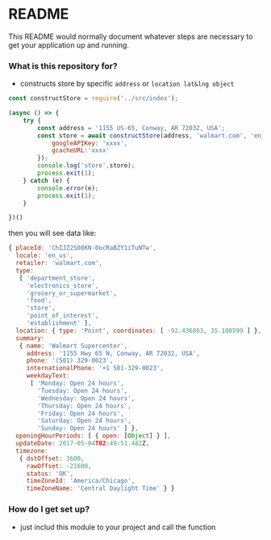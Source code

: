 # README #

This README would normally document whatever steps are necessary to get your application up and running.

### What is this repository for? ###

* constructs store by specific `address` or `location lat&lng object`

```javascript
const constructStore = require('../src/index');

(async () => {
    try {
        const address = '1155 US-65, Conway, AR 72032, USA';
        const store = await constructStore(address, 'walmart.com', 'en_us',{
            googleAPIKey: 'xxxx',
            gcacheURL:'xxxx'
        });
        console.log('store',store);
        process.exit(1);
    } catch (e) {
        console.error(e);
        process.exit(1);
    }

})()
````
then you will see data like:


````javascript 1.6
{ placeId: 'ChIJZ2S08KN-0ocRaBZY1iTuNTw',
  locale: 'en_us',
  retailer: 'walmart.com',
  type: 
   [ 'department_store',
     'electronics_store',
     'grocery_or_supermarket',
     'food',
     'store',
     'point_of_interest',
     'establishment' ],
  location: { type: 'Point', coordinates: [ -92.436863, 35.108599 ] },
  summary: 
   { name: 'Walmart Supercenter',
     address: '1155 Hwy 65 N, Conway, AR 72032, USA',
     phone: '(501) 329-0023',
     internationalPhone: '+1 501-329-0023',
     weekdayText: 
      [ 'Monday: Open 24 hours',
        'Tuesday: Open 24 hours',
        'Wednesday: Open 24 hours',
        'Thursday: Open 24 hours',
        'Friday: Open 24 hours',
        'Saturday: Open 24 hours',
        'Sunday: Open 24 hours' ] },
  openingHourPeriods: [ { open: [Object] } ],
  updateDate: 2017-05-04T02:49:51.482Z,
  timezone: 
   { dstOffset: 3600,
     rawOffset: -21600,
     status: 'OK',
     timeZoneId: 'America/Chicago',
     timeZoneName: 'Central Daylight Time' } }

````

### How do I get set up? ###

* just includ this module to your project and call the function

